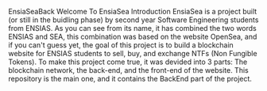 EnsiaSeaBack
Welcome To EnsiaSea
Introduction
EnsiaSea is a project built (or still in the buidling phase) by second year Software Engineering students from ENSIAS. As you can see from its name, it has combined the two words ENSIAS and SEA, this combination was based on the website OpenSea, and if you can't guess yet, the goal of this project is to build a blockchain website for ENSIAS students to sell, buy, and exchange NTFs (Non Fungible Tokens). To make this project come true, it was devided into 3 parts: The blockchain network, the back-end, and the front-end of the website. This repository is the main one, and it contains the BackEnd part of the project.
